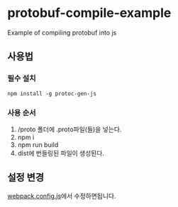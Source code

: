 # protobuf-compile-example
Example of compiling protobuf into js

## 사용법
### 필수 설치
```
npm install -g protoc-gen-js
```

### 사용 순서
1. /proto 폴더에 .proto파일(들)을 넣는다.
2. npm i
3. npm run build
4. dist에 번들링된 파일이 생성된다.

## 설정 변경
[webpack.config.js](./webpack.config.js)에서 수정하면됩니다.